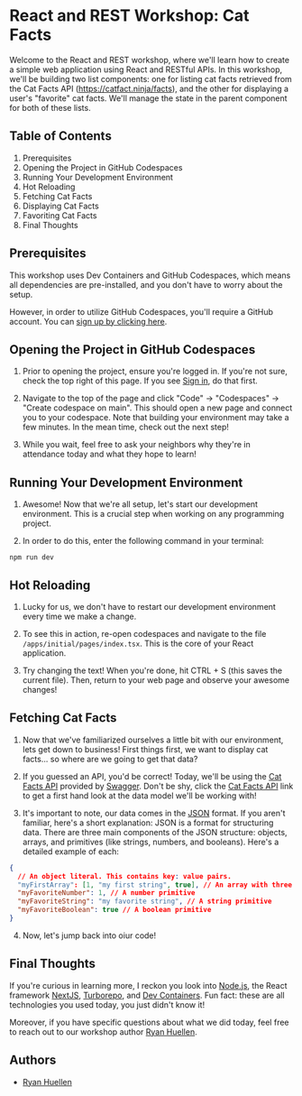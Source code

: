 # React and REST Workshop: Cat Facts

Welcome to the React and REST workshop, where we'll learn how to create a simple web application using React and RESTful APIs. In this workshop, we'll be building two list components: one for listing cat facts retrieved from the Cat Facts API (https://catfact.ninja/facts), and the other for displaying a user's "favorite" cat facts. We'll manage the state in the parent component for both of these lists.

## Table of Contents

1. Prerequisites
2. Opening the Project in GitHub Codespaces
3. Running Your Development Environment
4. Hot Reloading
5. Fetching Cat Facts
6. Displaying Cat Facts
7. Favoriting Cat Facts
8. Final Thoughts

## Prerequisites

This workshop uses Dev Containers and GitHub Codespaces, which means all dependencies are pre-installed, and you don't have to worry about the setup.

However, in order to utilize GitHub Codespaces, you'll require a GitHub account. You can [sign up by clicking here](https://github.com/signup).

## Opening the Project in GitHub Codespaces

1. Prior to opening the project, ensure you're logged in. If you're not sure, check the top right of this page. If you see [Sign in](https://github.com/login?return_to=https%3A%2F%2Fgithub.com%2FISU-WebDevClub%2Frest-react-workshop), do that first.

2. Navigate to the top of the page and click "Code" -> "Codespaces" -> "Create codespace on main". This should open a new page and connect you to your codespace. Note that building your environment may take a few minutes. In the mean time, check out the next step!

3. While you wait, feel free to ask your neighbors why they're in attendance today and what they hope to learn!

## Running Your Development Environment

1. Awesome! Now that we're all setup, let's start our development environment. This is a crucial step when working on any programming project.

2. In order to do this, enter the following command in your terminal:

```shell
npm run dev
```

## Hot Reloading

1. Lucky for us, we don't have to restart our development environment every time we make a change.

2. To see this in action, re-open codespaces and navigate to the file `/apps/initial/pages/index.tsx`. This is the core of your React application.

3. Try changing the text! When you're done, hit CTRL + S (this saves the current file). Then, return to your web page and observe your awesome changes!

## Fetching Cat Facts

1. Now that we've familiarized ourselves a little bit with our environment, lets get down to business! First things first, we want to display cat facts... so where are we going to get that data?

2. If you guessed an API, you'd be correct! Today, we'll be using the [Cat Facts API](https://catfact.ninja/facts) provided by [Swagger](https://swagger.io/). Don't be shy, click the [Cat Facts API](https://catfact.ninja/facts) link to get a first hand look at the data model we'll be working with!

3. It's important to note, our data comes in the [JSON](https://developer.mozilla.org/en-US/docs/Learn/JavaScript/Objects/JSON) format. If you aren't familiar, here's a short explanation: JSON is a format for structuring data. There are three main components of the JSON structure: objects, arrays, and primitives (like strings, numbers, and booleans). Here's a detailed example of each:

```json
{
  // An object literal. This contains key: value pairs.
  "myFirstArray": [1, "my first string", true], // An array with three primitive types
  "myFavoriteNumber": 1, // A number primitive
  "myFavoriteString": "my favorite string", // A string primitive
  "myFavoriteBoolean": true // A boolean primitive
}
```

4. Now, let's jump back into oiur code!

## Final Thoughts

If you're curious in learning more, I reckon you look into [Node.js](https://nodejs.org/en/about), the React framework [NextJS](https://nextjs.org/), [Turborepo](https://turbo.build/repo), and [Dev Containers](https://containers.dev/). Fun fact: these are all technologies you used today, you just didn't know it!

Moreover, if you have specific questions about what we did today, feel free to reach out to our workshop author [Ryan Huellen](mailto:rhuellen@iastate.edu).

## Authors

- [Ryan Huellen](https://www.github.com/ryanhaticus)
